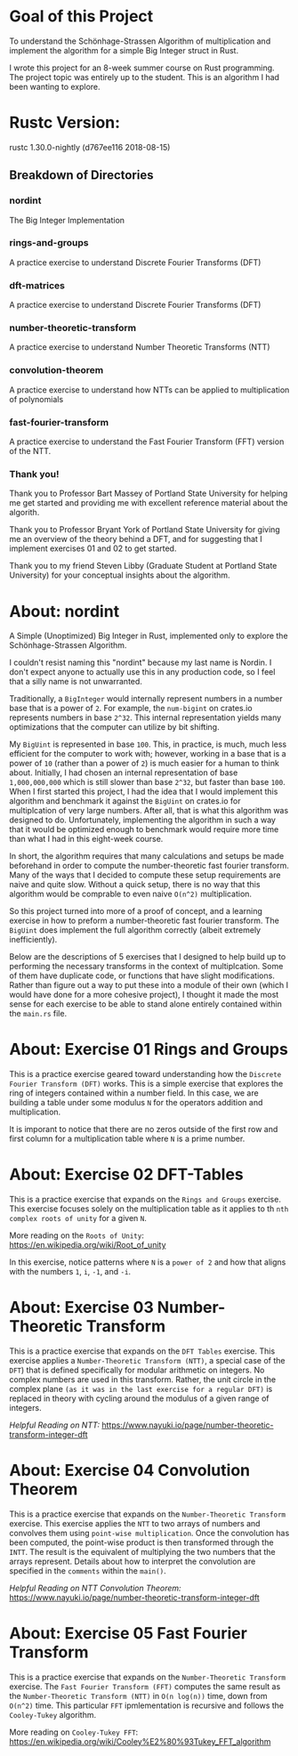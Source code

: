 # Goal of this Project
To understand the Schönhage-Strassen Algorithm of multiplication and implement the algorithm for a simple Big Integer struct in Rust.  

I wrote this project for an 8-week summer course on Rust programming. The project topic was entirely up to the student. This is an algorithm I had been wanting to explore.

# Rustc Version:
rustc 1.30.0-nightly (d767ee116 2018-08-15)

## Breakdown of Directories
### nordint 
The Big Integer Implementation
### rings-and-groups 
A practice exercise to understand Discrete Fourier Transforms (DFT)
### dft-matrices 
A practice exercise to understand Discrete Fourier Transforms (DFT)
### number-theoretic-transform 
A practice exercise to understand Number Theoretic Transforms (NTT)
### convolution-theorem 
A practice exercise to understand how NTTs can be applied to multiplication of polynomials
### fast-fourier-transform
 A practice exercise to understand the Fast Fourier Transform (FFT) version of the NTT. 

### Thank you!
Thank you to Professor Bart Massey of Portland State University for helping me get started and providing me with excellent reference material about the algorith.  

Thank you to Professor Bryant York of Portland State University for giving me an overview of the theory behind a DFT, and for suggesting that I implement exercises 01 and 02 to get started.

Thank you to my friend Steven Libby (Graduate Student at Portland State University) for your conceptual insights about the algorithm.

# About: nordint
A Simple (Unoptimized) Big Integer in Rust, implemented only to explore the Schönhage-Strassen Algorithm.

I couldn't resist naming this "nordint" because my last name is Nordin. I don't expect anyone to actually use this in any production code, so I feel that a silly name is not unwarranted.  

Traditionally, a `BigInteger` would internally represent numbers in a number base that is a power of `2`. For example, the `num-bigint` on crates.io represents numbers in base `2^32`. This internal representation yields many optimizations that the computer can utilize by bit shifting.

My `BigUint` is represented in base `100`. This, in practice, is much, much less efficient for the computer to work with; however, working in a base that is a power of `10` (rather than a power of `2`) is much easier for a human to think about. Initially, I had chosen an internal representation of base `1,000,000,000` which is still slower than base `2^32`, but faster than base `100`. When I first started this project, I had the idea that I would implement this algorithm and benchmark it against the `BigUint` on crates.io for multiplcation of very large numbers. After all, that is what this algorithm was designed to do. Unfortunately, implementing the algorithm in such a way that it would be optimized enough to benchmark would require more time than what I had in this eight-week course.   

In short, the algorithm requires that many calculations and setups be made beforehand in order to compute the number-theoretic fast fourier transform. Many of the ways that I decided to compute these setup requirements are naive and quite slow. Without a quick setup, there is no way that this algorithm would be comprable to even naive `O(n^2)` multiplication.  

So this project turned into more of a proof of concept, and a learning exercise in how to preform a number-theoretic fast fourier transform. The `BigUint` does implement the full algorithm correctly (albeit extremely inefficiently).

Below are the descriptions of 5 exercises that I designed to help build up to performing the necessary transforms in the context of multiplcation. Some of them have duplicate code, or functions that have slight modifications. Rather than figure out a way to put these into a module of their own (which I would have done for a more cohesive project), I thought it made the most sense for each exercise to be able to stand alone entirely contained within the `main.rs` file. 

# About: Exercise 01 Rings and Groups

This is a practice exercise geared toward understanding how the `Discrete Fourier Transform (DFT)` works. This is a simple exercise that explores the ring of integers contained within a number field. In this case, we are building a table under some modulus `N` for the operators addition and multiplication.  

It is imporant to notice that there are no zeros outside of the first row and first column for a multiplication table where `N` is a prime number.

# About: Exercise 02 DFT-Tables

This is a practice exercise that expands on the `Rings and Groups` exercise. This exercise focuses solely on the multiplication table as it applies to th `nth complex roots of unity` for a given `N`.  

More reading on the `Roots of Unity`: https://en.wikipedia.org/wiki/Root_of_unity

In this exercise, notice patterns where `N` is a `power of 2` and how that aligns with the numbers `1`, `i`, `-1`, and `-i`.

# About: Exercise 03 Number-Theoretic Transform

This is a practice exercise that expands on the `DFT Tables` exercise. This exercise applies a `Number-Theoretic Transform (NTT)`, a special case of the `DFT`) that is defined specifically for modular arithmetic on integers. No complex numbers are used in this transform. Rather, the unit circle in the complex plane `(as it was in the last exercise for a regular DFT)` is replaced in theory with cycling around the modulus of a given range of integers.

*Helpful Reading on NTT:* https://www.nayuki.io/page/number-theoretic-transform-integer-dft

# About: Exercise 04 Convolution Theorem

This is a practice exercise that expands on the `Number-Theoretic Transform` exercise. This exercise applies the `NTT` to two arrays of numbers and convolves them using `point-wise multiplication`. Once the convolution has been computed, the point-wise product is then transformed through the `INTT`. The result is the equivalent of multiplying the two numbers that the arrays represent. Details about how to interpret the convolution are specified in the `comments` within the `main()`.

*Helpful Reading on NTT Convolution Theorem:* https://www.nayuki.io/page/number-theoretic-transform-integer-dft

# About: Exercise 05 Fast Fourier Transform

This is a practice exercise that expands on the `Number-Theoretic Transform` exercise. The `Fast Fourier Transform (FFT)` computes the same result as the `Number-Theoretic Transform (NTT)` in `O(n log(n))` time, down from `O(n^2)` time. This particular `FFT` ipmlementation is recursive and follows the `Cooley-Tukey` algorithm.

More reading on `Cooley-Tukey FFT`: https://en.wikipedia.org/wiki/Cooley%E2%80%93Tukey_FFT_algorithm 
